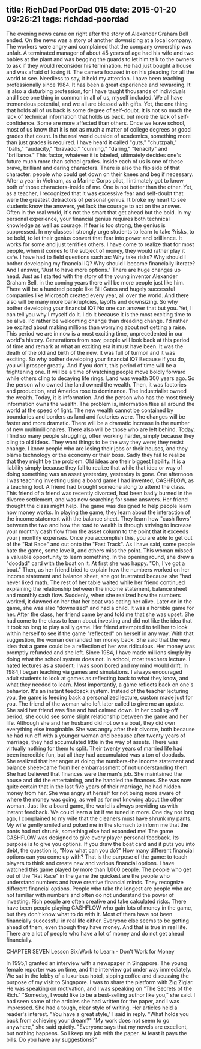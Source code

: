 title: RichDad PoorDad 015
date: 2015-01-20 09:26:21
tags: richdad-poordad
---

The evening news came on right after the story of Alexander Graham Bell ended. On the news was a story of another downsizing at a local company. The workers were angry and complained that the company ownership was unfair. A terminated manager of about 45 years of age had his wife and two babies at the plant and was begging the guards to let him talk to the owners to ask if they would reconsider his termination. He had just bought a house and was afraid of losing it. The camera focused in on his pleading for all the world to see. Needless to say, it held my attention.
I have been teaching professionally since 1984.  It has been a great experience and rewarding. It is also a disturbing profession, for I have
taught thousands of individuals and I see one thing in common in all of us, myself included. We all have tremendous potential, and we all are blessed with gifts. Yet, the one thing that holds all of us back is some degree of self-doubt. It is not so much the lack of technical information that holds us back, but more the lack of self-confidence. Some are more affected than others.
Once we leave school, most of us know that it is not as much a matter of college degrees or good grades that count. In the real world outside of academics, something more than just grades is required. I have heard it called "guts," "chutzpah," "balls," "audacity," "bravado," "cunning," "daring," "tenacity" and "brilliance." This factor, whatever it is labeled, ultimately decides one's future much more than school grades.
Inside each of us is one of these brave, brilliant and daring characters. There is also the flip side of that character: people who could get down on their knees and beg if necessary. After a year in Vietnam, as a Marine Corps pilot, I intimately got to know both of those characters-inside of me.  One is not better than the other.
Yet, as a teacher, I recognized that it was excessive fear and self-doubt that were the greatest detractors of personal genius.  It broke my heart to see students know the answers, yet lack the courage to act on the answer. Often in the real world, it's not the smart that get ahead but the bold.
In my personal experience, your financial genius requires both technical knowledge as well as courage. If fear is too strong, the genius is suppressed. In my classes I strongly urge students to learn to take       ?risks, to be bold, to let their genius convert that fear into power and brilliance. It works for some and just terrifies others. I have come to realize that for most people, when it comes to the subject of money, they would rather play it safe. I have had to field questions such as: Why take risks? Why should I bother developing my financial IQ? Why should I become financially literate?
And I answer, "Just to have more options."
There are huge changes up head. Just as I started with the story of the young inventor Alexander Graham Bell, in the coming years there will be more people just like him. There will be a hundred people like Bill Gates and hugely successful companies like Microsoft created every year, all over the world. And there also will be many more bankruptcies, layoffs and downsizing.
So why bother developing your financial IQ? No one can answer that but you. Yet, I can tell you why I myself do it.  I do it because it is the most exciting time to be alive. I'd rather be welcoming change than dreading change.  I'd rather be excited about making millions than worrying about not getting a raise. This period we are in now is a most exciting time, unprecedented in our world's history. Generations from now, people will look back at this period of time and remark at what an exciting era it must have been. It was the death of the old and birth of the new. It was full of turmoil and it was exciting.
So why bother developing your financial IQ? Because if you do, you will prosper greatly. And if you don't, this period of time will be a frightening one. It will be a time of watching people move boldly forward while others cling to decaying life rings.
Land was wealth 300 years ago. So the person who owned the land owned the wealth. Then, it was factories and production, and America rose to dominance. The industrialist owned the wealth. Today, it is information. And the person who has the most timely information owns the wealth. The problem is, information flies all around the world at the speed of light. The new wealth cannot be contained by boundaries and borders as land and factories were. The changes will be faster and more dramatic. There will be a dramatic increase in the number of new multimillionaires. There also will be those who are left behind.
Today, I find so many people struggling, often working harder, simply because they cling to old ideas. They want things to be the way they were; they resist change.  I know people who are losing their jobs or their houses, and they blame technology or the economy or their boss. Sadly they fail to realize that they might be the problem. Old ideas are their biggest liability.  It is a liability simply because they fail to realize that while that idea or way of doing something was an asset yesterday, yesterday is gone.
One afternoon I was teaching investing using a board game I had invented, CASHFLOW, as a teaching tool. A friend had brought someone along to attend the class. This friend of a friend was recently divorced, had been badly burned in the divorce settlement, and was now searching for some answers. Her friend thought the class might help.
The game was designed to help people learn how money works. In playing the game, they learn about the interaction of the income statement with the balance sheet. They learn how "cash flows" between
the two and how the road to wealth is through striving to increase your monthly cash flow from the asset column to the point that it exceeds your j monthly expenses. Once you accomplish this, you are able to get out of the "Rat Race" and out onto the "Fast Track".
As I have said, some people hate the game, some love it, and others miss the point. This woman missed a valuable opportunity to learn something. In the opening round, she drew a "doodad" card with the boat on it. At first she was happy.  "Oh, I've got a boat." Then, as her friend tried to explain how the numbers worked on her income statement and balance sheet, she got frustrated because she "had never liked math. The rest of her table waited while her friend continued explaining the relationship between the income statement, balance sheet and monthly cash flow.  Suddenly, when she realized how the numbers worked, it dawned on her that her boat was eating her alive. Later on in the game, she was also "downsized" and had a child. It was a horrible game for her.
After the class, her friend came by and told me that she was upset. She had come to the class to learn about investing and did not like the idea that it took so long to play a silly game.
Her friend attempted to tell her to look within herself to see if the game "reflected" on herself in any way. With that suggestion, the woman demanded her money back. She said that the very idea that a game could be a reflection of her was ridiculous. Her money was promptly refunded and she left.
Since 1984, I have made millions simply by doing what the school system does not. In school, most teachers lecture. I hated lectures as a student; I was soon bored and my mind would drift.
In 1984,I began teaching via games and simulations. I always encouraged adult students to look at games as reflecting back to what they know, and what they needed to learn. Most importantly, a game reflects back on one's behavior. It's an instant feedback system.  Instead of the teacher lecturing you, the game is feeding back a personalized lecture, custom made just for you.
The friend of the woman who left later called to give me an update. She said her friend was fine and had calmed down.  In her cooling-off period, she could see some slight relationship between the game and her life.
Although she and her husband did not own a boat, they did own
everything else imaginable.  She was angry after their divorce, both because he had run off with a younger woman and because after twenty years of marriage, they had accumulated little in the way of assets. There was virtually nothing for them to split. Their twenty years of married life had been incredible fun, but all they had accumulated was a ton of doodads.
She realized that her anger at doing the numbers-the income statement and balance sheet-came from her embarrassment of not understanding them. She had believed that finances were the man's job. She maintained the house and did the entertaining, and he handled the finances. She was now quite certain that in the last five years of their marriage, he had hidden money from her. She was angry at herself for not being more aware of where the money was going, as well as for not knowing about the other woman.
Just like a board game, the world is always providing us with instant feedback. We could learn a lot if we tuned in more. One day not long ago, I complained to my wife that the cleaners must have shrunk my pants. My wife gently smiled and poked me in the stomach to inform me that the pants had not shrunk, something else had expanded me!
The game CASHFLOW was designed to give every player personal feedback. Its purpose is to give you options. If you draw the boat card and it puts you into debt, the question is, "Now what can you do?" How many different financial options can you come up with? That is the purpose of the game: to teach players to think and create new and various financial options.
I have watched this game played by more than 1,000 people. The people who get out of the "Rat Race" in the game the quickest are the people who understand numbers and have creative financial minds. They recognize different financial options.  People who take the longest are people who are not familiar with numbers and often do not understand the power of investing. Rich people are often creative and take calculated risks.
There have been people playing CASHFLOW who gain lots of money in the game, but they don't know what to do with it. Most of them have not been financially successful in real life either. Everyone else seems to be getting ahead of them, even though they have money. And that is true in real life. There are a lot of people who have a lot of money and do not get ahead financially.


CHAPTER SEVEN
Lesson Six:Work to Learn -  Don't Work for Money

In 1995,1 granted an interview with a newspaper in Singapore. The young female reporter was on time, and the interview got under way immediately. We sat in the lobby of a luxurious hotel, sipping coffee and discussing the purpose of my visit to Singapore. I was to share the platform with Zig Ziglar. He was speaking on motivation, and I was speaking on "The Secrets of the Rich."
"Someday, I would like to be a best-selling author like you," she said. I had seen some of the articles she had written for the paper, and I was impressed. She had a tough, clear style of writing. Her articles held a reader's interest.
"You have a great style," I said in reply.  "What holds you back from achieving your dream?"
"My work does not seem to go anywhere," she said quietly. "Everyone says that my novels are excellent, but nothing happens.  So I keep my job with the paper. At least it pays the bills. Do you have any suggestions?"
